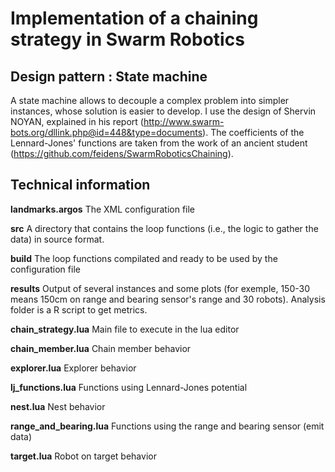# Implementation of a chaining strategy in Swarm Robotics

## Design pattern : State machine

A state machine allows to decouple a complex problem into simpler instances, whose solution is easier to develop. I use the design of Shervin NOYAN, explained in his report (http://www.swarm-bots.org/dllink.php@id=448&type=documents). The coefficients of the Lennard-Jones' functions are taken from the work of an ancient student (https://github.com/feidens/SwarmRoboticsChaining).

## Technical information

**landmarks.argos** The XML configuration file

**src** A directory that contains the loop functions (i.e., the logic to gather the data) in source format.

**build** The loop functions compilated and ready to be used by the configuration file

**results** Output of several instances and some plots (for exemple, 150-30 means 150cm on range and bearing sensor's range and 30 robots). Analysis folder is a R script to get metrics.

**chain_strategy.lua** Main file to execute in the lua editor

**chain_member.lua** Chain member behavior

**explorer.lua** Explorer behavior

**lj_functions.lua** Functions using Lennard-Jones potential

**nest.lua** Nest behavior

**range_and_bearing.lua** Functions using the range and bearing sensor (emit data)

**target.lua** Robot on target behavior
